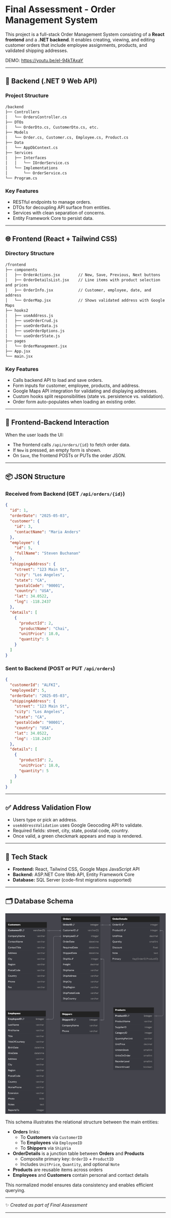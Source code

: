 # Final Assessment - Order Management System

This project is a full-stack Order Management System consisting of a **React frontend** and a **.NET backend**. It enables creating, viewing, and editing customer orders that include employee assignments, products, and validated shipping addresses.

DEMO: https://youtu.be/eI-94kTAxaY

---

## 🧰 Backend (.NET 9 Web API)

### Project Structure

```
/backend
├── Controllers
│   └── OrdersController.cs
├── DTOs
│   └── OrderDto.cs, CustomerDto.cs, etc.
├── Models
│   └── Order.cs, Customer.cs, Employee.cs, Product.cs
├── Data
│   └── AppDbContext.cs
├── Services
│   ├── Interfaces
│   │   └── IOrderService.cs
│   └── Implementations
│       └── OrderService.cs
└── Program.cs
```

### Key Features

- RESTful endpoints to manage orders.
- DTOs for decoupling API surface from entities.
- Services with clean separation of concerns.
- Entity Framework Core to persist data.

---

## 🌐 Frontend (React + Tailwind CSS)

### Directory Structure

```
/frontend
├── components
│   ├── OrderActions.jsx        // New, Save, Previous, Next buttons
│   ├── OrderDetailsList.jsx    // Line items with product selection and prices
│   ├── OrderInfo.jsx           // Customer, employee, date, and address
│   └── OrderMap.jsx            // Shows validated address with Google Maps
├── hooks2
│   ├── useAddress.js
│   ├── useOrderCrud.js
│   ├── useOrderData.js
│   ├── useOrderOptions.js
│   └── useOrderState.js
├── pages
│   └── OrderManagement.jsx
├── App.jsx
└── main.jsx
```

### Key Features

- Calls backend API to load and save orders.
- Form inputs for customer, employee, products, and address.
- Google Maps API integration for validating and displaying addresses.
- Custom hooks split responsibilities (state vs. persistence vs. validation).
- Order form auto-populates when loading an existing order.

---

## 🔄 Frontend-Backend Interaction

When the user loads the UI:

- The frontend calls `/api/orders/{id}` to fetch order data.
- If `New` is pressed, an empty form is shown.
- On `Save`, the frontend POSTs or PUTs the order JSON.

---

## 📦 JSON Structure

### Received from Backend (GET `/api/orders/{id}`)

```json
{
  "id": 1,
  "orderDate": "2025-05-03",
  "customer": {
    "id": 3,
    "contactName": "Maria Anders"
  },
  "employee": {
    "id": 5,
    "fullName": "Steven Buchanan"
  },
  "shippingAddress": {
    "street": "123 Main St",
    "city": "Los Angeles",
    "state": "CA",
    "postalCode": "90001",
    "country": "USA",
    "lat": 34.0522,
    "lng": -118.2437
  },
  "details": [
    {
      "productId": 2,
      "productName": "Chai",
      "unitPrice": 18.0,
      "quantity": 5
    }
  ]
}
```

### Sent to Backend (POST or PUT `/api/orders`)

```json
{
  "customerId": "ALFKI",
  "employeeId": 5,
  "orderDate": "2025-05-03",
  "shippingAddress": {
    "street": "123 Main St",
    "city": "Los Angeles",
    "state": "CA",
    "postalCode": "90001",
    "country": "USA",
    "lat": 34.0522,
    "lng": -118.2437
  },
  "details": [
    {
      "productId": 2,
      "unitPrice": 18.0,
      "quantity": 5
    }
  ]
}
```

---

## ✅ Address Validation Flow

- Users type or pick an address.
- `useAddressValidation` uses Google Geocoding API to validate.
- Required fields: street, city, state, postal code, country.
- Once valid, a green checkmark appears and map is rendered.

---

## 🚀 Tech Stack

- **Frontend:** React, Tailwind CSS, Google Maps JavaScript API
- **Backend:** ASP.NET Core Web API, Entity Framework Core
- **Database:** SQL Server (code-first migrations supported)

---

## 🗂️ Database Schema

![Order Management Database Schema](./backend/db-schema.png)

This schema illustrates the relational structure between the main entities:

- **Orders** links:
  - To **Customers** via `CustomerID`
  - To **Employees** via `EmployeeID`
  - To **Shippers** via `ShipVia`
- **OrderDetails** is a junction table between **Orders** and **Products**
  - Composite primary key: `OrderID` + `ProductID`
  - Includes `UnitPrice`, `Quantity`, and optional `Note`
- **Products** are reusable items across orders
- **Employees** and **Customers** contain personal and contact details

This normalized model ensures data consistency and enables efficient querying.

---

✨ *Created as part of Final Assessment*

---
